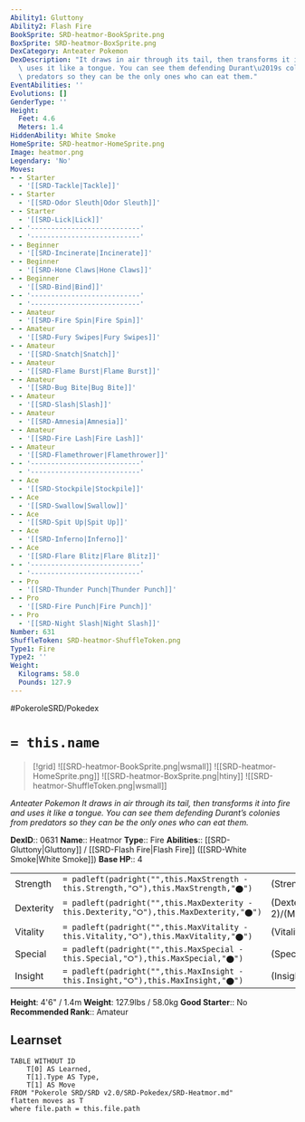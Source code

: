 ```yaml
---
Ability1: Gluttony
Ability2: Flash Fire
BookSprite: SRD-heatmor-BookSprite.png
BoxSprite: SRD-heatmor-BoxSprite.png
DexCategory: Anteater Pokemon
DexDescription: "It draws in air through its tail, then transforms it into fire and\
  \ uses it like a tongue. You can see them defending Durant\u2019s colonies from\
  \ predators so they can be the only ones who can eat them."
EventAbilities: ''
Evolutions: []
GenderType: ''
Height:
  Feet: 4.6
  Meters: 1.4
HiddenAbility: White Smoke
HomeSprite: SRD-heatmor-HomeSprite.png
Image: heatmor.png
Legendary: 'No'
Moves:
- - Starter
  - '[[SRD-Tackle|Tackle]]'
- - Starter
  - '[[SRD-Odor Sleuth|Odor Sleuth]]'
- - Starter
  - '[[SRD-Lick|Lick]]'
- - '---------------------------'
  - '---------------------------'
- - Beginner
  - '[[SRD-Incinerate|Incinerate]]'
- - Beginner
  - '[[SRD-Hone Claws|Hone Claws]]'
- - Beginner
  - '[[SRD-Bind|Bind]]'
- - '---------------------------'
  - '---------------------------'
- - Amateur
  - '[[SRD-Fire Spin|Fire Spin]]'
- - Amateur
  - '[[SRD-Fury Swipes|Fury Swipes]]'
- - Amateur
  - '[[SRD-Snatch|Snatch]]'
- - Amateur
  - '[[SRD-Flame Burst|Flame Burst]]'
- - Amateur
  - '[[SRD-Bug Bite|Bug Bite]]'
- - Amateur
  - '[[SRD-Slash|Slash]]'
- - Amateur
  - '[[SRD-Amnesia|Amnesia]]'
- - Amateur
  - '[[SRD-Fire Lash|Fire Lash]]'
- - Amateur
  - '[[SRD-Flamethrower|Flamethrower]]'
- - '---------------------------'
  - '---------------------------'
- - Ace
  - '[[SRD-Stockpile|Stockpile]]'
- - Ace
  - '[[SRD-Swallow|Swallow]]'
- - Ace
  - '[[SRD-Spit Up|Spit Up]]'
- - Ace
  - '[[SRD-Inferno|Inferno]]'
- - Ace
  - '[[SRD-Flare Blitz|Flare Blitz]]'
- - '---------------------------'
  - '---------------------------'
- - Pro
  - '[[SRD-Thunder Punch|Thunder Punch]]'
- - Pro
  - '[[SRD-Fire Punch|Fire Punch]]'
- - Pro
  - '[[SRD-Night Slash|Night Slash]]'
Number: 631
ShuffleToken: SRD-heatmor-ShuffleToken.png
Type1: Fire
Type2: ''
Weight:
  Kilograms: 58.0
  Pounds: 127.9
---
```


#PokeroleSRD/Pokedex

# `= this.name`

> [!grid]
> ![[SRD-heatmor-BookSprite.png|wsmall]]
> ![[SRD-heatmor-HomeSprite.png]]
> ![[SRD-heatmor-BoxSprite.png|htiny]]
> ![[SRD-heatmor-ShuffleToken.png|wsmall]]


*Anteater Pokemon*
*It draws in air through its tail, then transforms it into fire and uses it like a tongue. You can see them defending Durant’s colonies from predators so they can be the only ones who can eat them.*

**DexID**:: 0631
**Name**:: Heatmor
**Type**:: Fire
**Abilities**:: [[SRD-Gluttony|Gluttony]] / [[SRD-Flash Fire|Flash Fire]] ([[SRD-White Smoke|White Smoke]])
**Base HP**:: 4

|           |                                                                                        |                                          |
| --------- | -------------------------------------------------------------------------------------- | ---------------------------------------- |
| Strength  | `= padleft(padright("",this.MaxStrength - this.Strength,"⭘"),this.MaxStrength,"⬤")`    | (Strength::3)/(MaxStrength::6)   |
| Dexterity | `= padleft(padright("",this.MaxDexterity - this.Dexterity,"⭘"),this.MaxDexterity,"⬤")` | (Dexterity:: 2)/(MaxDexterity::5) |
| Vitality  | `= padleft(padright("",this.MaxVitality - this.Vitality,"⭘"),this.MaxVitality,"⬤")`    | (Vitality::2)/(MaxVitality::4)   |
| Special   | `= padleft(padright("",this.MaxSpecial - this.Special,"⭘"),this.MaxSpecial,"⬤")`       | (Special::3)/(MaxSpecial::6)     |
| Insight   | `= padleft(padright("",this.MaxInsight - this.Insight,"⭘"),this.MaxInsight,"⬤")`       | (Insight::2)/(MaxInsight::4)     |

**Height**: 4'6" / 1.4m
**Weight**: 127.9lbs / 58.0kg
**Good Starter**:: No
**Recommended Rank**:: Amateur

## Learnset

```dataview
TABLE WITHOUT ID
    T[0] AS Learned,
    T[1].Type AS Type,
    T[1] AS Move
FROM "Pokerole SRD/SRD v2.0/SRD-Pokedex/SRD-Heatmor.md"
flatten moves as T
where file.path = this.file.path
```
